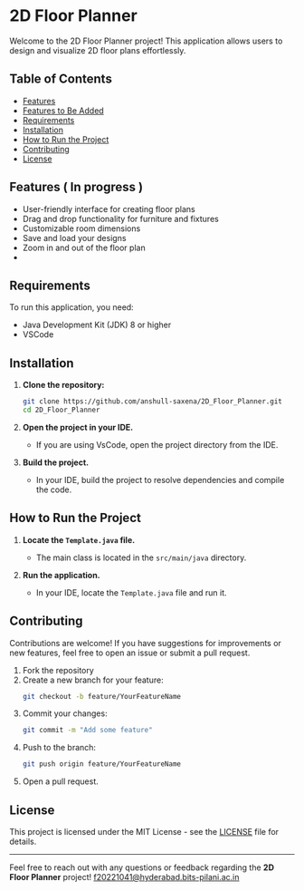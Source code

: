 
# 2D Floor Planner

Welcome to the 2D Floor Planner project! This application allows users to design and visualize 2D floor plans effortlessly.

## Table of Contents

- [Features](#features)
- [Features to Be Added](#features-to-be-added)
- [Requirements](#requirements)
- [Installation](#installation)
- [How to Run the Project](#how-to-run-the-project)
- [Contributing](#contributing)
- [License](#license)

## Features ( In progress )

- User-friendly interface for creating floor plans
- Drag and drop functionality for furniture and fixtures
- Customizable room dimensions
- Save and load your designs
- Zoom in and out of the floor plan
- 
## Requirements

To run this application, you need:

- Java Development Kit (JDK) 8 or higher
- VSCode

## Installation

1. **Clone the repository:**
   ```bash
   git clone https://github.com/anshull-saxena/2D_Floor_Planner.git
   cd 2D_Floor_Planner
   ```

2. **Open the project in your IDE.**
   - If you are using VsCode, open the project directory from the IDE.

3. **Build the project.**
   - In your IDE, build the project to resolve dependencies and compile the code.

## How to Run the Project

1. **Locate the `Template.java` file.**
   - The main class is located in the `src/main/java` directory.

2. **Run the application.**
   - In your IDE, locate the `Template.java` file and run it.

## Contributing

Contributions are welcome! If you have suggestions for improvements or new features, feel free to open an issue or submit a pull request.

1. Fork the repository
2. Create a new branch for your feature:
   ```bash
   git checkout -b feature/YourFeatureName
   ```
3. Commit your changes:
   ```bash
   git commit -m "Add some feature"
   ```
4. Push to the branch:
   ```bash
   git push origin feature/YourFeatureName
   ```
5. Open a pull request.

## License

This project is licensed under the MIT License - see the [LICENSE](LICENSE) file for details.

---

Feel free to reach out with any questions or feedback regarding the **2D Floor Planner** project!
f20221041@hyderabad.bits-pilani.ac.in
